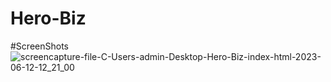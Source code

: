 # Hero-Biz

#ScreenShots
![screencapture-file-C-Users-admin-Desktop-Hero-Biz-index-html-2023-06-12-12_21_00](https://github.com/prathamsharma1972/Hero-Biz/assets/124580586/6f985470-f382-43b2-9378-1a3d0490dc23)

